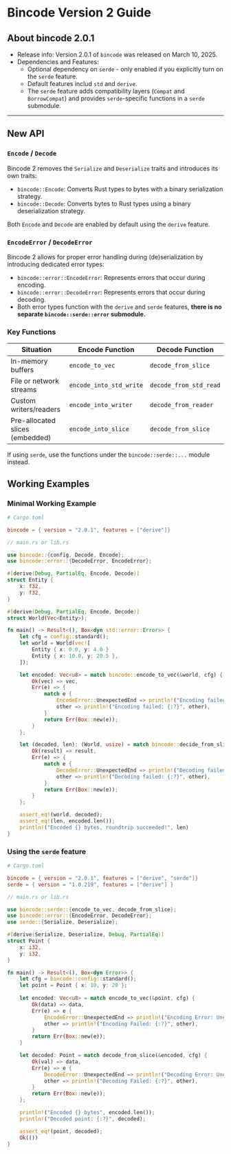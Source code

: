# Bincode Version 2 Guide

## About bincode 2.0.1

- Release info: Version 2.0.1 of `bincode` was released on March 10, 2025.
- Dependencies and Features:
  - Optional dependency on `serde` - only enabled if you explicitly turn on the `serde` feature.
  - Default features includ `std` and `derive`.
  - The `serde` feature adds compatibility layers (`Compat` and `BorrowCompat`) and provides
  `serde`-specific functions in a `serde` submodule.

---

## New API

### `Encode` / `Decode`

Bincode 2 removes the `Serialize` and `Deserialize` traits and introduces its own traits:

- `bincode::Encode`: Converts Rust types to bytes with a binary serialization strategy.
- `bincode::Decode`: Converts bytes to Rust types using a binary deserialization strategy.

Both `Encode` and `Decode` are enabled by default using the `derive` feature.

### `EncodeError` / `DecodeError`

Bincode 2 allows for proper error handling during (de)serialization by introducing dedicated error types:

- `bincode::error::EncodeError`: Represents errors that occur during encoding.
- `bincode::error::DecodeError`: Represents errors that occur during decoding.
- Both error types function with the `derive` and `serde` features, **there is no separate `bincode::serde::error` submodule.**

### Key Functions

**Situation**                   | **Encode Function**     | **Decode Function**    |
--------------------------------|-------------------------|------------------------|
In-memory buffers               | `encode_to_vec`         | `decode_from_slice`    |
File or network streams         | `encode_into_std_write` | `decode_from_std_read` |
Custom writers/readers          | `encode_into_writer`    | `decode_from_reader`   |
Pre-allocated slices (embedded) | `encode_into_slice`     | `decode_from_slice`    |

If using `serde`, use the functions under the `bincode::serde::...` module instead.

## Working Examples

### Minimal Working Example

```Toml
# Cargo.toml

bincode = { version = "2.0.1", features = ["derive"]}
```

```Rust
// main.rs or lib.rs

use bincode::{config, Decode, Encode};
use bincode::error::{DecodeError, EncodeError};

#[derive(Debug, PartialEq, Encode, Decode)]
struct Entity {
    x: f32,
    y: f32,
}

#[derive(Debug, PartialEq, Encode, Decode)]
struct World(Vec<Entity>);

fn main() -> Result<(), Box<dyn std::error::Error>> {
    let cfg = config::standard();
    let world = World(vec![
        Entity { x: 0.0, y: 4.0 }
        Entity { x: 10.0, y: 20.5 },
    ]);

    let encoded: Vec<u8> = match bincode::encode_to_vec(&world, cfg) {
        Ok(vec) => vec,
        Err(e) => {
            match e {
                EncodeError::UnexpectedEnd => println!("Encoding failed: Unexpected end!"),
                other => println!("Encoding failed: {:?}", other),
            }
            return Err(Box::new(e));
        }
    };

    let (decoded, len): (World, usize) = match bincode::decide_from_slice(&encoded, cfg) {
        Ok(result) => result,
        Err(e) => {
            match e {
                DecodeError::UnexpectedEnd => println!("Decoding failed: Unexpected end!"),
                other => println!("Decoding failed: {:?}", other),
            }
            return Err(Box::new(e));
        }
    };

    assert_eq!(world, decoded);
    assert_eq!(len, encoded.len());
    println!("Encoded {} bytes, roundtrip succeeded!", len)
}
```

### Using the `serde` feature

```Toml
# Cargo.toml

bincode = { version = "2.0.1", features = ["derive", "serde"]}
serde = { version = "1.0.219", features = ["derive"] }
```

```Rust
// main.rs or lib.rs

use bincode::serde::{encode_to_vec, decode_from_slice};
use bincode::error::{EncodeError, DecodeError};
use serde::{Serialize, Deserialize};

#[derive(Serialize, Deserialize, Debug, PartialEq)]
struct Point {
    x: i32,
    y: i32,
}

fn main() -> Result<(), Box<dyn Error>> {
    let cfg = bincode::config::standard();
    let point = Point { x: 10, y: 20 };
    
    let encoded: Vec<u8> = match encode_to_vec(&point, cfg) {
        Ok(data) => data,
        Err(e) => e {
            EncodeError::UnexpectedEnd => println!("Encoding Error: Unexpected End!"),
            other => println!("Encoding Failed: {:?}", other),
        }
        return Err(Box::new(e));
    }

    let decoded: Point = match decode_from_slice(&encoded, cfg) {
        Ok(val) => data,
        Err(e) => e {
            DecodeError::UnexpectedEnd => println!("Decoding Error: Unexpected End!"),
            other => println!("Decoding Failed: {:?}", other),
        }
        return Err(Box::new(e));
    };

    println!("Encoded {} bytes", encoded.len());
    println!("Decoded point: {:?}", decoded);

    assert_eq!(point, decoded);
    Ok(())
}

```
